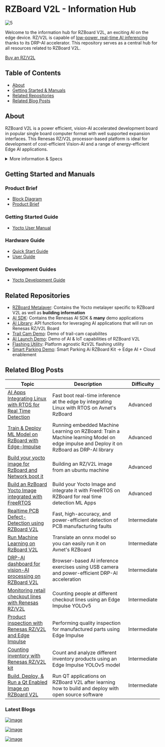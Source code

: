 # RZBoard V2L - Information Hub

![5](https://github.com/Avnet/RZ-V2L-HUB/assets/44109284/6a6582e3-29ef-4bfe-adc2-5dd52a620f01)

Welcome to the information hub for RZBoard V2L, an exciting AI on the edge device. RZ/V2L is capable of [low-power, real-time AI inferencing](https://youtu.be/pZxYlWScN6s?si=x3NiITPa7GP88W0n) thanks to its DRP-AI accelerator. This repository serves as a central hub for all resources related to RZBoard V2L.

[Buy an RZ/V2L](https://www.avnet.com/wps/portal/us/products/avnet-boards/avnet-board-families/rzboard-v2l/)

## Table of Contents

- [About](#about)
- [Getting Started & Manuals](#getting-started-and-manuals)
- [Related Repositories](#related-repositories)
- [Related Blog Posts](#related-blog-posts)

## About

RZBoard V2L is a power efficient, vision-AI accelerated development board in popular single board computer format with well supported expansion interfaces. This Renesas RZ/V2L processor-based platform is ideal for development of cost-efficient Vision-AI and a range of energy-efficient Edge AI applications.

<details>
    <summary>More information & Specs</summary>

### Processing

It’s RZ/V2L processor has two 1.2GHz Arm® Cortex®-A55 cores plus a 200MHz Cortex-M33 core, a MALI 3D GPU and Image Scaling Unit. This processor SoC further differentiates itself with an on-chip DRP-AI accelerator plus H.264 video (1920 x 1080) encode/decode function in silicon, making it ideal for implementing cost-effective embedded-vision applications.

### Form Factor & Interfaces

![image](https://github.com/Avnet/RZ-V2L-HUB/assets/44109284/1a795eb7-9978-48fc-986e-40ab5f9e8514)

RZBoard V2L is engineered in a compact Raspberry Pi form-factor with a versatile set of expansion interfaces, including Gigabit Ethernet, 801.11ac Wi-Fi and Bluetooth 5, two USB 2.0 host and a USB 2.0 OTG interface, MIPI DSI and CSI camera interfaces, CANFD interface, Pi-HAT compatible 40-pin expansion header and Click Shuttle expansion header.

The board supports analog audio applications via it’s audio codec and stereo headphone jack. It also pins-out five 12bit ADC inputs for interfacing with analog sensors. 5V input power is sourced via a USB-C connector and managed via a single-chip Renesas RAA215300 PMIC device.

### Memory & Storage

Onboard memory includes 2GB DDR4, 32GB eMMC and 16MB QSPI flash memory, plus microSD slot for removable media.

### Software & BSP

Software enablement includes CIP Kernel based Linux BSP (maintained for 10 years+) plus reference designs that highlight efficient vision AI implementations using the DRP-AI core.

### Accessories

Available accessory options include a MIPI 7-inch display, MIPI CSI camera and 5V/3A USB Type C power supply.

[View other Avnet boards](https://www.avnet.com/wps/portal/us/products/avnet-boards/)
</details>

## Getting Started and Manuals

### Product Brief

- [Block Diagram](https://www.avnet.com/wps/wcm/connect/onesite/0db4f6f2-d463-40d0-9175-60b0adf1a310/P22_762_RZBoard-V2L-diagram.pdf?MOD=AJPERES&CACHEID=ROOTWORKSPACE.Z18_NA5A1I41L0ICD0ABNDMDDG0000-0db4f6f2-d463-40d0-9175-60b0adf1a310-o2QupOk)
- [Product Brief](https://www.avnet.com/wps/wcm/connect/onesite/82f0d2aa-3c73-4275-8849-d1e39a7b9ac9/FY23_800_RZBoard_V2L_Product_Brief_al.pdf?MOD=AJPERES&CACHEID=ROOTWORKSPACE.Z18_NA5A1I41L0ICD0ABNDMDDG0000-82f0d2aa-3c73-4275-8849-d1e39a7b9ac9-oksCzeU)

### Getting Started Guide

- [Yocto User Manual](https://www.avnet.com/wps/wcm/connect/onesite/9fe02bc9-8335-4da2-924a-1bdde941e534/RzBoard-Linux-Yocto-UserManual-v2.2.pdf?MOD=AJPERES&CACHEID=ROOTWORKSPACE.Z18_NA5A1I41L0ICD0ABNDMDDG0000-9fe02bc9-8335-4da2-924a-1bdde941e534-oFe8N5b)

### Hardware Guide

- [Quick Start Guide](https://www.avnet.com/wps/wcm/connect/onesite/ce8a3314-917a-4f34-88fe-9070f3ead337/RzBoard+V2L+Quick+StartGuide+v1.1.pdf?MOD=AJPERES&CACHEID=ROOTWORKSPACE.Z18_NA5A1I41L0ICD0ABNDMDDG0000-ce8a3314-917a-4f34-88fe-9070f3ead337-ogmeZpu)
- [User Guide](https://www.avnet.com/wps/wcm/connect/onesite/86d72e54-3eef-4ceb-8464-de54e28dd79f/RzBoard+V2L+Hardware+User+Guide+%28v1.0%29.pdf?MOD=AJPERES&CACHEID=ROOTWORKSPACE.Z18_NA5A1I41L0ICD0ABNDMDDG0000-86d72e54-3eef-4ceb-8464-de54e28dd79f-ogmeSxB)

### Development Guides

- [Yocto Development Guide](https://www.avnet.com/wps/wcm/connect/onesite/463da618-000a-4989-aad6-785cf45bb84d/RZBoard-Linux-Yocto-Development-Guide-v2.6.pdf?MOD=AJPERES&CACHEID=ROOTWORKSPACE.Z18_NA5A1I41L0ICD0ABNDMDDG0000-463da618-000a-4989-aad6-785cf45bb84d-oFe8GfG)

## Related Repositories

- [RZBoard Metalayer](https://github.com/Avnet/meta-rzboard): Contains the Yocto metalayer specific to RZBoard V2L as well as **building information**
- [AI SDK](https://renesas-rz.github.io/rzv_ai_sdk/2.00/ai-sdk.html): Contains the Renesas AI SDK & **many** demo applications
- [AI Library](https://github.com/Ignitarium-Renesas/RZV2L_AiLibrary): API functions for leveraging AI applications that will run on Renesas RZ/V2L Board
- [Trail Cam Demo](https://github.com/Avnet/RzBoard-Trail-Camera-Demo): Demo of trail-cam capabilites
- [AI Launch Demo](https://github.com/Avnet/rzboard_demo_launcher): Demo of AI & IoT capabilities of RZBoard V2L
- [Flashing Utility](https://github.com/Avnet/rzboard_flash_util): Platform agnostic RzV2L flashing utility
- [Smart Parking Demo](https://github.com/Avnet/SPARK): Smart Parking Ai RZBoard Kit -> Edge AI + Cloud enablement

## Related Blog Posts

| Topic | Description | Difficulty |
| -- | -- | -- |
| [AI Apps Integrating Linux with RTOS for Real Time Detection](https://www.hackster.io/bernard-ngabonziza/ai-apps-integrating-linux-with-rtos-for-real-time-detection-3e7b66) | Fast boot real-time inference at the edge by integrating Linux with RTOS on Avnet's RzBoard | Advanced |
| [Train & Deploy ML Model on RzBoard with Edge-Impulse](https://www.hackster.io/bernard-ngabonziza/train-deploy-ml-model-on-rzboard-with-edge-impulse-ff846e) | Running embedded Machine Learning on RZBoard: Train a Machine learning Model on edge impulse and Deploy it on RzBoard as DRP-AI library | Advanced |
| [Build your yocto image for RzBoard and Network boot it](https://www.hackster.io/bernard-ngabonziza/build-your-yocto-image-for-rzboard-and-network-boot-it-0e96b4) | Building an RZ/V2L image from an ubuntu machine | Advanced |
| [Build an RzBoard Yocto Image integrated with FreeRTOS](https://www.hackster.io/bernard-ngabonziza/build-an-rzboard-yocto-image-integrated-with-freertos-085ceb) | Build your Yocto Image and integrate it with FreeRTOS on RZBoard for real time detection ML Apps | Advanced |
| [Realtime PCB Defect-Detection using RZBoard V2L](https://avnet.me/rzboard-defect-detection) | Fast, high-accuracy, and power-efficient detection of PCB manufacturing faults | Intermediate |
| [Run Machine Learning on RzBoard V2L](https://www.hackster.io/monica/run-machine-learning-on-the-rzboard-326098) | Translate an onnx model so you can easily run it on Avnet's RZBoard | Intermediate |
| [DRP-AI dashboard for vision-AI processing on RZBoard V2L](https://www.hackster.io/peter-fenn/drp-ai-dashboard-for-vision-ai-processing-on-rzboard-v2l-527098) | Browser-based AI inference exercises using USB camera and power-efficient DRP-AI acceleration | Intermediate |
| [Monitoring retail checkout lines with Renesas RZ/V2L](https://www.hackster.io/sologithu/monitoring-retail-checkout-lines-with-renesas-rz-v2l-kit-769df0) | Counting people at different checkout lines using an Edge Impulse YOLOv5 | Intermediate |
| [Product inspection with Renesas RZ/V2L and Edge Impulse](https://www.hackster.io/sologithu/product-inspection-with-renesas-rz-v2l-and-edge-impulse-cf0700) | Performing quality inspection for manufactured parts using Edge Impulse | Intermediate |
| [Counting inventory with Renesas RZ/V2L kit](https://www.hackster.io/sologithu/counting-inventory-with-renesas-rz-v2l-kit-a9cb2e) | Count and analyze different inventory products using an Edge Impulse YOLOv5 model | Intermediate |
| [Build, Deploy, & Run a Qt Enabled Image on RZBoard V2L](https://www.hackster.io/lucas-keller/build-deploy-run-a-qt-enabled-image-on-the-rzboard-v2l-de6c41) | Run QT applications on RZBoard V2L after learning how to build and deploy with open source software | Intermediate |

### Latest Blogs
[![image](https://github.com/Avnet/RZ-V2L-HUB/assets/44109284/6ad042bc-b39f-4739-ad89-04f952e8cfe8)](https://www.hackster.io/franknwachukwuononye/parking-occupancy-detection-on-edge-impulse-8a21be)

[![image](https://github.com/Avnet/RZ-V2L-HUB/assets/44109284/f0c7d48a-a99c-4376-afc1-b023159584ab)](https://www.hackster.io/lucas-keller/realtime-pcb-defect-detection-using-rzboard-v2l-16f95e)

[![image](https://github.com/Avnet/RZ-V2L-HUB/assets/44109284/2bd450fd-de57-4304-8731-8481c126ed7e)](https://www.hackster.io/lucas-keller/mastering-rzboardv2l-emmc-micro-sd-and-network-booting-dc87f3)


